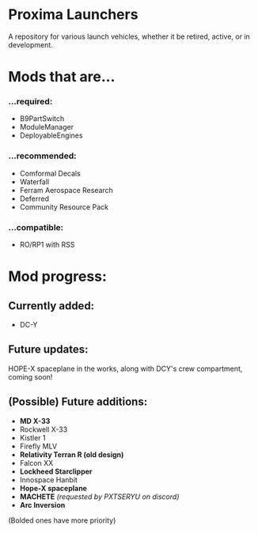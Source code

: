 # Proxima Launchers
A repository for various launch vehicles, whether it be retired, active, or in development.

# Mods that are...
### ...required:
- B9PartSwitch
- ModuleManager
- DeployableEngines

### ...recommended:
- Comformal Decals
- Waterfall
- Ferram Aerospace Research
- Deferred
- Community Resource Pack

### ...compatible:
- RO/RP1 with RSS

# Mod progress:
## Currently added:
- DC-Y

## Future updates:
HOPE-X spaceplane in the works, along with DCY's crew compartment, coming soon!

## (Possible) Future additions:
- **MD X-33**
- Rockwell X-33
- Kistler 1
- Firefly MLV
- **Relativity Terran R (old design)**
- Falcon XX
- **Lockheed Starclipper**
- Innospace Hanbit
- **Hope-X spaceplane**
- **MACHETE** *(requested by PXTSERYU on discord)*
- **Arc Inversion**

(Bolded ones have more priority)
